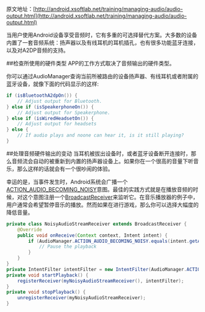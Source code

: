 原文地址：[http://android.xsoftlab.net/training/managing-audio/audio-output.html](http://android.xsoftlab.net/training/managing-audio/audio-output.html)

当用户使用Android设备享受音频时，它有多重的可选择替代方案。大多数的设备内置了一套音频系统：扬声器以及有线耳机的耳机插孔，也有很多功能蓝牙连接，以及对A2DP音频的支持。

##检查所使用的硬件类型
APP的工作方式取决了音频输出的硬件类型。

你可以通过AudioManager查询当前所被路由的设备扬声器、有线耳机或者附属的蓝牙设备，就像下面的代码显示的这样:
```java
if (isBluetoothA2dpOn()) {
    // Adjust output for Bluetooth.
} else if (isSpeakerphoneOn()) {
    // Adjust output for Speakerphone.
} else if (isWiredHeadsetOn()) {
    // Adjust output for headsets
} else { 
    // If audio plays and noone can hear it, is it still playing?
}
```

##处理音频硬件输出的变动
当耳机被拔出设备时，或者蓝牙设备断开连接时，那么音频流会自动的被重新到内置的扬声器设备上。如果你在一个很高的音量下听音乐，那么这样的话就会有一个很吵闹的体验。

幸运的是，当事件发生时，Android系统会广播一个[ACTION_AUDIO_BECOMING_NOISY](http://android.xsoftlab.net/reference/android/media/AudioManager.html#ACTION_AUDIO_BECOMING_NOISY)意图。最佳的实践方式就是在播放音频的时候，对这个意图注册一个[BroadcastReceiver](http://android.xsoftlab.net/reference/android/content/BroadcastReceiver.html)来监听它。在音乐播放器的例子中，用户通常会希望暂停音乐的播放。然而如果在进行游戏，那么你可以选择大幅度的降低音量。
```java
private class NoisyAudioStreamReceiver extends BroadcastReceiver {
    @Override
    public void onReceive(Context context, Intent intent) {
        if (AudioManager.ACTION_AUDIO_BECOMING_NOISY.equals(intent.getAction())) {
            // Pause the playback
        }
    }
}
private IntentFilter intentFilter = new IntentFilter(AudioManager.ACTION_AUDIO_BECOMING_NOISY);
private void startPlayback() {
    registerReceiver(myNoisyAudioStreamReceiver(), intentFilter);
}
private void stopPlayback() {
    unregisterReceiver(myNoisyAudioStreamReceiver);
}
```

